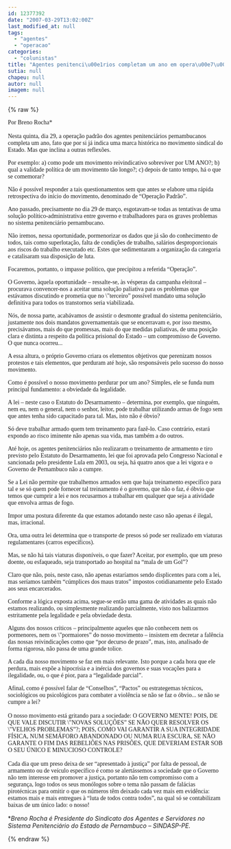 ```yaml
---
id: 12377392
date: "2007-03-29T13:02:00Z"
last_modified_at: null
tags:
  - "agentes"
  - "operacao"
categories:
  - "colunistas"
title: "Agentes penitenci\u00e1rios completam um ano em opera\u00e7\u00e3o padr\u00e3o."
sutia: null
chapeu: null
autor: null
imagem: null
---
```

{% raw %}
<p><P><FONT face=Verdana>Por Breno Rocha*<BR>&nbsp; <BR>Nesta quinta,&nbsp;dia 29, a operação padrão dos agentes penitenciários pernambucanos completa um ano,&nbsp;fato que por si já indica uma marca histórica no movimento sindical do Estado. </FONT><FONT face=Verdana>Mas que inclina a outras reflexões.</FONT></P></p>
<p><P><FONT face=Verdana>Por exemplo: a) como pode um movimento reivindicativo sobreviver por UM ANO?; b) qual a validade política de um movimento tão longo?; c) depois de tanto tempo, há o que se comemorar?</FONT></P></p>
<p><P><FONT face=Verdana>Não é possível responder a tais questionamentos sem que antes se elabore uma rápida retrospectiva do início do movimento, denominado de “Operação Padrão”.&nbsp;</FONT></P></p>
<p><P><FONT face=Verdana>Ano passado, precisamente no dia 29 de março, esgotavam-se todas as tentativas de uma solução político-administrativa entre governo e trabalhadores para os graves problemas no sistema penitenciário pernambucano.</FONT></P></p>
<p><P><FONT face=Verdana>Não iremos, nessa oportunidade, pormenorizar os dados que já são do conhecimento de todos, tais como superlotação, falta de condições de trabalho, salários desproporcionais aos riscos do trabalho executado etc. Estes que sedimentaram a organização da categoria e catalisaram sua disposição de luta.</FONT></P></p>
<p><P><FONT face=Verdana>Focaremos, portanto, o impasse político, que precipitou </FONT><FONT face=Verdana>a referida “Operação”.</FONT></P></p>
<p><P><FONT face=Verdana>O Governo, àquela oportunidade – ressalte-se, às vésperas da campanha eleitoral – procurava convencer-nos a aceitar uma solução paliativa para os problemas que estávamos discutindo e prometia que no \"terceiro” possível mandato uma solução definitiva para todos os transtornos seria viabilizada.</FONT></P></p>
<p><P><FONT face=Verdana>Nós, de nossa parte, acabávamos de assistir o desmonte gradual do sistema penitenciário, justamente nos dois mandatos governamentais que se encerravam e, por isso mesmo, precisávamos, mais do que promessas, mais do que medidas paliativas, de uma posição clara e distinta a respeito da política prisional do Estado – um compromisso de Governo. O que nunca ocorreu...</FONT></P></p>
<p><P><FONT face=Verdana>A essa altura, o próprio Governo criara os elementos objetivos que perenizam nossos protestos e tais elementos, que perduram até hoje, são responsáveis pelo sucesso do nosso movimento.</FONT></P></p>
<p><P><FONT face=Verdana>Como é possível o nosso movimento perdurar por um ano? Simples, ele se funda num principal fundamento: a obviedade da legalidade.</FONT></P></p>
<p><P><FONT face=Verdana>A lei – neste caso o Estatuto do Desarmamento – determina, por exemplo, que ninguém, nem eu, nem o general, nem o senhor, leitor, pode trabalhar utilizando armas de fogo sem que antes tenha sido capacitado para tal. Mas, isto não é óbvio? </FONT></P></p>
<p><P><FONT face=Verdana>Só deve trabalhar armado quem tem treinamento para fazê-lo. Caso contrário, estará expondo ao risco iminente não apenas sua vida, mas também a do outros.</FONT></P></p>
<p><P><FONT face=Verdana>Até hoje, os agentes penitenciários não realizaram o treinamento de armamento e tiro previsto pelo Estatuto do Desarmamento, lei que foi aprovada pelo Congresso Nacional e sancionada pelo presidente Lula em 2003, ou seja, há quatro anos que a lei vigora e o Governo de Pernambuco não a cumpre.</FONT></P></p>
<p><P><FONT face=Verdana>Se a Lei não permite que trabalhemos armados sem que haja treinamento específico para tal e se só quem pode fornecer tal treinamento é o governo, que não o faz, é óbvio que temos que cumprir a lei e nos recusarmos a trabalhar em qualquer que seja a atividade que envolva armas de fogo. </FONT></P></p>
<p><P><FONT face=Verdana>Impor uma postura diferente da que estamos adotando neste caso não apenas é ilegal, mas, irracional.</FONT></P></p>
<p><P><FONT face=Verdana>Ora, uma outra lei determina que o transporte de presos só pode ser realizado em viaturas regulamentares (carros específicos). </FONT></P></p>
<p><P><FONT face=Verdana>Mas, se não há tais viaturas disponíveis, o que fazer? Aceitar, por exemplo, que um preso doente, ou esfaqueado, seja transportado ao hospital na “mala de um Gol”? </FONT></P></p>
<p><P><FONT face=Verdana>Claro que não, pois, neste caso, não apenas estaríamos sendo displicentes para com a lei, mas seríamos também “cúmplices dos maus tratos” impostos cotidianamente pelo Estado aos seus encarcerados.</FONT></P></p>
<p><P><FONT face=Verdana>Conforme a lógica exposta acima, segue-se então uma gama de atividades as quais não estamos realizando, ou simplesmente realizando parcialmente, visto nos balizarmos estritamente pela legalidade e pela obviedade desta.</FONT></P></p>
<p><P><FONT face=Verdana>Alguns dos nossos críticos – principalmente aqueles que não conhecem nem os pormenores, nem os \"pormaiores” do nosso movimento – insistem em decretar a falência das nossas reivindicações como que “por decurso de prazo”, mas, isto, analisado de forma rigorosa, não passa de uma grande tolice.</FONT></P></p>
<p><P><FONT face=Verdana>A cada dia nosso movimento se faz em mais relevante. Isto porque a cada hora que ele perdura, mais expõe a hipocrisia e a inércia dos governos e suas vocações para a ilegalidade, ou, o que é pior, para a “legalidade parcial”.</FONT></P></p>
<p><P><FONT face=Verdana>Afinal, como é possível falar de “Conselhos”, “Pactos” ou estrategemas técnicos, sociológicos ou psicológicos para combater a violência se não se faz o óbvio... se não se cumpre a lei?<BR><BR>O nosso movimento está gritando para a sociedade: O GOVERNO MENTE! POIS, DE QUE VALE DISCUTIR \"NOVAS SOLUÇÕES” SE NÃO QUER RESOLVER OS \"VELHOS PROBLEMAS”?; POIS, COMO VAI GARANTIR A SUA INTEGRIDADE FÍSICA, NUM SEMÁFORO ABANDONADO OU NUMA RUA ESCURA, SE NÃO GARANTE O FIM DAS REBELIÕES NAS PRISÕES, QUE DEVERIAM ESTAR SOB O SEU ÚNICO E MINUCIOSO CONTROLE?<BR><BR>Cada dia que um preso deixa de ser “apresentado à justiça” por falta de pessoal, de armamento ou de veículo específico é como se alertássemos&nbsp;a sociedade que o Governo não tem interesse em promover a justiça, portanto não tem compromisso com a segurança, logo todos os seus monólogos sobre o tema não passam de falácias pirotécnicas para omitir o que os números têm deixado cada vez mais em evidência:<BR>estamos mais e mais entregues à “luta de todos contra todos”, na qual só se contabilizam baixas de um único lado: o nosso!</FONT></P></p>
<p><P>*<EM>Breno Rocha é Presidente do Sindicato dos Agentes e Servidores no Sistema Penitenciário do Estado de Pernambuco – SINDASP-PE.</EM></P> </p>
{% endraw %}